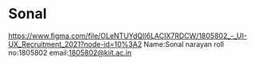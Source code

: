# Sonal
https://www.figma.com/file/OLeNTUYdQIl6LACIX7RDCW/1805802_-_UI-UX_Recruitment_2021?node-id=10%3A2
Name:Sonal narayan
roll no:1805802
email:1805802@kiit.ac.in
